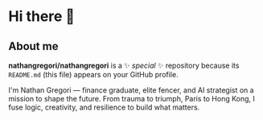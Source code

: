 # Hi there 👋

## About me

**nathangregori/nathangregori** is a ✨ _special_ ✨ repository because its `README.md` (this file) appears on your GitHub profile.

I'm Nathan Gregori — finance graduate, elite fencer, and AI strategist on a mission to shape the future. From trauma to triumph, Paris to Hong Kong, I fuse logic, creativity, and resilience to build what matters.
